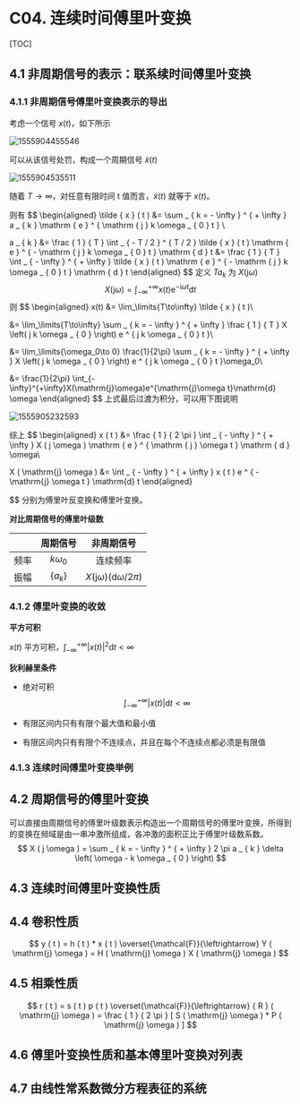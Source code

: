 # C04. 连续时间傅里叶变换

[TOC]

## 4.1 非周期信号的表示：联系续时间傅里叶变换

### 4.1.1 非周期信号傅里叶变换表示的导出

考虑一个信号 $x(t)$，如下所示

![1555904455546](assets/1555904455546.png)

可以从该信号处罚，构成一个周期信号 $\tilde { x } ( t )$ 

![1555904535511](assets/1555904535511.png)

随着 $T\to\infty$，对任意有限时间 t 值而言，$\tilde{x}(t)$ 就等于 $x(t)$。

则有
$$
\begin{aligned}
\tilde { x } ( t ) &= \sum _ { k = - \infty } ^ { + \infty } a _ { k } \mathrm { e } ^ { \mathrm { j } k \omega _ { 0 } t } \\

a _ { k } &= \frac { 1 } { T } \int _ { - T / 2 } ^ { T / 2 } \tilde { x } ( t ) \mathrm { e } ^ { - \mathrm { j } k \omega _ { 0 } t } \mathrm { d } t
&= \frac { 1 } { T } \int _ { - \infty } ^ { + \infty } \tilde { x } ( t ) \mathrm { e } ^ { - \mathrm { j } k \omega _ { 0 } t } \mathrm { d } t
\end{aligned}
$$
定义 $T a_k$ 为 $X(\mathrm{j}\omega)$ 
$$
X ( \mathrm{j} \omega ) = \int _ { - \infty } ^ { + \infty } x ( t ) \mathrm { e } ^ { - \mathrm { i } \omega t } \mathrm { d } t
$$
则
$$
\begin{aligned}
x(t)
&= \lim_\limits{T\to\infty} \tilde { x } ( t )\\

&= \lim_\limits{T\to\infty} \sum _ { k = - \infty } ^ { + \infty } \frac { 1 } { T } X \left( j k \omega _ { 0 } \right) e ^ { j k \omega _ { 0 } t }\\

&= \lim_\limits{\omega_0\to 0} \frac{1}{2\pi} \sum _ { k = - \infty } ^ { + \infty } X \left( j k \omega _ { 0 } \right) e ^ { j k \omega _ { 0 } t }\omega_0\\

&= \frac{1}{2\pi} \int_{-\infty}^{+\infty}X(\mathrm{j}\omega)e^{\mathrm{j}\omega t}\mathrm{d} \omega
\end{aligned}
$$
上式最后过渡为积分，可以用下图说明

![1555905232593](assets/1555905232593.png)

综上
$$
\begin{aligned}
x ( t ) &= \frac { 1 } { 2 \pi } \int _ { - \infty } ^ { + \infty } X ( j \omega ) \mathrm { e } ^ { \mathrm { j } \omega t } \mathrm { d } \omega\\

X ( \mathrm{j} \omega ) &= \int _ { - \infty } ^ { + \infty } x ( t ) e ^ { - \mathrm{j} \omega t } \mathrm{d} t
\end{aligned}

$$
分别为傅里叶反变换和傅里叶变换。

**对比周期信号的傅里叶级数** 

|      |  周期信号   |                  非周期信号                  |
| :--: | :---------: | :------------------------------------------: |
| 频率 | $k\omega_0$ |                   连续频率                   |
| 振幅 |  $\{a_k\}$  | $X(\mathrm{j}\omega)(\mathrm{d}\omega/2\pi)$ |

### 4.1.2 傅里叶变换的收敛

**平方可积** 

$x(t)$ 平方可积，$\int_{-\infty}^{+\infty}|x(t)|^2\mathrm{d}t<\infty$ 

**狄利赫里条件** 

- 绝对可积
  $$
  \int_{-\infty}^{+\infty}|x(t)|\mathrm{d}t<\infty
  $$

- 有限区间内只有有限个最大值和最小值

- 有限区间内只有有限个不连续点，并且在每个不连续点都必须是有限值

### 4.1.3 连续时间傅里叶变换举例

## 4.2 周期信号的傅里叶变换

可以直接由周期信号的傅里叶级数表示构造出一个周期信号的傅里叶变换，所得到的变换在频域是由一串冲激所组成，各冲激的面积正比于傅里叶级数系数。
$$
X ( j \omega ) = \sum _ { k = - \infty } ^ { + \infty } 2 \pi a _ { k } \delta \left( \omega - k \omega _ { 0 } \right)
$$

## 4.3 连续时间傅里叶变换性质

## 4.4 卷积性质

$$
y ( t ) = h ( t ) * x ( t ) \overset{\mathcal{F}}{\leftrightarrow} Y ( \mathrm{j} \omega ) = H ( \mathrm{j} \omega ) X ( \mathrm{j} \omega )
$$

## 4.5 相乘性质

$$
r ( t ) = s ( t ) p ( t ) \overset{\mathcal{F}}{\leftrightarrow} { R } ( \mathrm{j} \omega ) = \frac { 1 } { 2 \pi } [ S ( \mathrm{j} \omega ) * P ( \mathrm{j} \omega ) ]
$$

## 4.6 傅里叶变换性质和基本傅里叶变换对列表

## 4.7 由线性常系数微分方程表征的系统

## 
